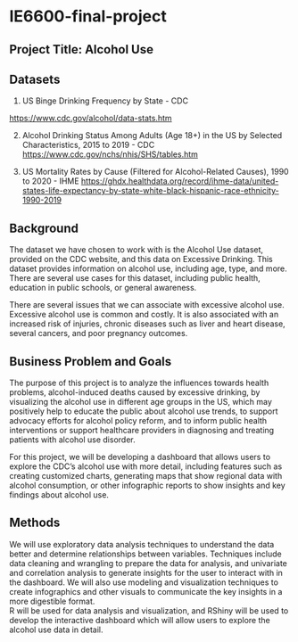 # IE6600-final-project
## Project Title: Alcohol Use
## Datasets
1. US Binge Drinking Frequency by State - CDC

https://www.cdc.gov/alcohol/data-stats.htm 


2. Alcohol Drinking Status Among Adults (Age 18+) in the US by Selected Characteristics, 2015 to 2019 - CDC
https://www.cdc.gov/nchs/nhis/SHS/tables.htm 


3. US Mortality Rates by Cause (Filtered for Alcohol-Related Causes), 1990 to 2020 - IHME
https://ghdx.healthdata.org/record/ihme-data/united-states-life-expectancy-by-state-white-black-hispanic-race-ethnicity-1990-2019 

## Background
The dataset we have chosen to work with is the Alcohol Use dataset, provided on the CDC website, and this data on Excessive Drinking. This dataset provides information on alcohol use, including age, type, and more. There are several use cases for this dataset, including public health, education in public schools, or general awareness. 

There are several issues that we can associate with excessive alcohol use. Excessive alcohol use is common and costly. It is also associated with an increased risk of injuries, chronic diseases such as liver and heart disease, several cancers, and poor pregnancy outcomes.

## Business Problem and Goals
The purpose of this project is to analyze the influences towards health problems, alcohol-induced deaths caused by excessive drinking, by visualizing the alcohol use in different age groups in the US, which may positively help to educate the public about alcohol use trends, to support advocacy efforts for alcohol policy reform, and to inform public health interventions or support healthcare providers in diagnosing and treating patients with alcohol use disorder. 

For this project, we will be developing a dashboard that allows users to explore the CDC’s alcohol use with more detail, including features such as creating customized charts, generating maps that show regional data with alcohol consumption, or other infographic reports to show insights and key findings about alcohol use. 


## Methods

We will use exploratory data analysis techniques to understand the data better and determine relationships between variables. Techniques include data cleaning and wrangling to prepare the data for analysis, and univariate and correlation analysis to generate insights for the user to interact with in the dashboard. We will also use modeling and visualization techniques to create infographics and other visuals to communicate the key insights in a more digestible format.  
R will be used for data analysis and visualization, and RShiny will be used to develop the interactive dashboard which will allow users to explore the alcohol use data in detail. 
